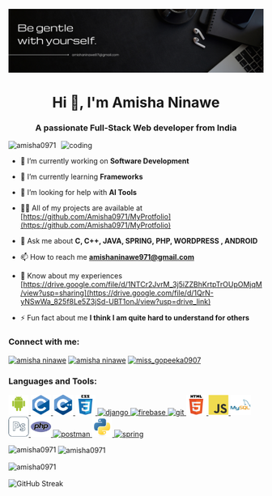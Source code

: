 ![logo](https://github.com/Amisha0971/Amisha0971/blob/main/Be%20gentle%20with%20yourself..png)
<h1 align="center">Hi 👋, I'm Amisha Ninawe</h1>
<h3 align="center">A passionate Full-Stack Web developer from India</h3>
<img align="right" alt="coding" width="400" src="https://mir-s3-cdn-cf.behance.net/project_modules/disp/601014116770475.6068beff4640a.gif">
<p align="left"> <img src="https://komarev.com/ghpvc/?username=amisha0971&label=Profile%20views&color=0e75b6&style=flat" alt="amisha0971" /> </p>

- 🔭 I’m currently working on **Software Development**

- 🌱 I’m currently learning **Frameworks**

- 🤝 I’m looking for help with **AI Tools**

- 👨‍💻 All of my projects are available at [https://github.com/Amisha0971/MyProtfolio](https://github.com/Amisha0971/MyProtfolio)

- 💬 Ask me about **C, C++, JAVA, SPRING, PHP, WORDPRESS , ANDROID**

- 📫 How to reach me **amishaninawe971@gmail.com**

- 📄 Know about my experiences [https://drive.google.com/file/d/1NTCr2JvrM_3j5iZZBhKrtpTrOUpOMjqM/view?usp=sharing](https://drive.google.com/file/d/1QrN-yNSwWa_825f8Le5Z3jSd-UBT1onJ/view?usp=drive_link)



- ⚡ Fun fact about me **I think I am quite hard to understand for others**

<h3 align="left">Connect with me:</h3>
<p align="left">
<a href="https://linkedin.com/in/amisha ninawe" target="blank"><img align="center" src="https://raw.githubusercontent.com/rahuldkjain/github-profile-readme-generator/master/src/images/icons/Social/linked-in-alt.svg" alt="amisha ninawe" height="30" width="40" /></a>
<a href="https://fb.com/amisha ninawe" target="blank"><img align="center" src="https://raw.githubusercontent.com/rahuldkjain/github-profile-readme-generator/master/src/images/icons/Social/facebook.svg" alt="amisha ninawe" height="30" width="40" /></a>
<a href="https://instagram.com/miss_gopeeka0907" target="blank"><img align="center" src="https://raw.githubusercontent.com/rahuldkjain/github-profile-readme-generator/master/src/images/icons/Social/instagram.svg" alt="miss_gopeeka0907" height="30" width="40" /></a>
</p>

<h3 align="left">Languages and Tools:</h3>
<p align="left"> <a href="https://developer.android.com" target="_blank" rel="noreferrer"> <img src="https://raw.githubusercontent.com/devicons/devicon/master/icons/android/android-original-wordmark.svg" alt="android" width="40" height="40"/> </a> <a href="https://www.cprogramming.com/" target="_blank" rel="noreferrer"> <img src="https://raw.githubusercontent.com/devicons/devicon/master/icons/c/c-original.svg" alt="c" width="40" height="40"/> </a> <a href="https://www.w3schools.com/cpp/" target="_blank" rel="noreferrer"> <img src="https://raw.githubusercontent.com/devicons/devicon/master/icons/cplusplus/cplusplus-original.svg" alt="cplusplus" width="40" height="40"/> </a> <a href="https://www.w3schools.com/css/" target="_blank" rel="noreferrer"> <img src="https://raw.githubusercontent.com/devicons/devicon/master/icons/css3/css3-original-wordmark.svg" alt="css3" width="40" height="40"/> </a> <a href="https://www.djangoproject.com/" target="_blank" rel="noreferrer"> <img src="https://cdn.worldvectorlogo.com/logos/django.svg" alt="django" width="40" height="40"/> </a> <a href="https://firebase.google.com/" target="_blank" rel="noreferrer"> <img src="https://www.vectorlogo.zone/logos/firebase/firebase-icon.svg" alt="firebase" width="40" height="40"/> </a> <a href="https://git-scm.com/" target="_blank" rel="noreferrer"> <img src="https://www.vectorlogo.zone/logos/git-scm/git-scm-icon.svg" alt="git" width="40" height="40"/> </a> <a href="https://www.w3.org/html/" target="_blank" rel="noreferrer"> <img src="https://raw.githubusercontent.com/devicons/devicon/master/icons/html5/html5-original-wordmark.svg" alt="html5" width="40" height="40"/> </a> <a href="https://developer.mozilla.org/en-US/docs/Web/JavaScript" target="_blank" rel="noreferrer"> <img src="https://raw.githubusercontent.com/devicons/devicon/master/icons/javascript/javascript-original.svg" alt="javascript" width="40" height="40"/> </a> <a href="https://www.mysql.com/" target="_blank" rel="noreferrer"> <img src="https://raw.githubusercontent.com/devicons/devicon/master/icons/mysql/mysql-original-wordmark.svg" alt="mysql" width="40" height="40"/> </a> <a href="https://www.photoshop.com/en" target="_blank" rel="noreferrer"> <img src="https://raw.githubusercontent.com/devicons/devicon/master/icons/photoshop/photoshop-line.svg" alt="photoshop" width="40" height="40"/> </a> <a href="https://www.php.net" target="_blank" rel="noreferrer"> <img src="https://raw.githubusercontent.com/devicons/devicon/master/icons/php/php-original.svg" alt="php" width="40" height="40"/> </a> <a href="https://postman.com" target="_blank" rel="noreferrer"> <img src="https://www.vectorlogo.zone/logos/getpostman/getpostman-icon.svg" alt="postman" width="40" height="40"/> </a> <a href="https://www.python.org" target="_blank" rel="noreferrer"> <img src="https://raw.githubusercontent.com/devicons/devicon/master/icons/python/python-original.svg" alt="python" width="40" height="40"/> </a> <a href="https://spring.io/" target="_blank" rel="noreferrer"> <img src="https://www.vectorlogo.zone/logos/springio/springio-icon.svg" alt="spring" width="40" height="40"/> </a> </p>

<p><img align="left" src="https://github-readme-stats.vercel.app/api/top-langs?username=amisha0971&show_icons=true&locale=en&layout=compact" alt="amisha0971" /></p>

<p>&nbsp;<img align="center" src="https://github-readme-stats.vercel.app/api?username=amisha0971&show_icons=true&locale=en" alt="amisha0971" /></p>

<p><img align="center" src="https://github-readme-streak-stats.herokuapp.com/?user=amisha0971&" alt="amisha0971" /></p>
<p><img align="center" src="https://github-readme-streak-stats.herokuapp.com?user=amisha0971" alt="GitHub Streak" /></p>

